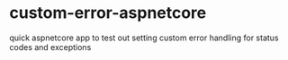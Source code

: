 # custom-error-aspnetcore
quick aspnetcore app to test out setting custom error handling for status codes and exceptions
